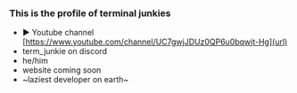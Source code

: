 ### This is the profile of terminal junkies

- ▶️ Youtube channel [https://www.youtube.com/channel/UC7gwjJDUz0QP6u0bqwjt-Hg](url)
- term_junkie on discord
- he/him
- website coming soon
- ~laziest developer on earth~

<!---
TerminalJunki/TerminalJunki is a ✨ special ✨ repository because its `README.md` (this file) appears on your GitHub profile.
You can click the Preview link to take a look at your changes.
--->
